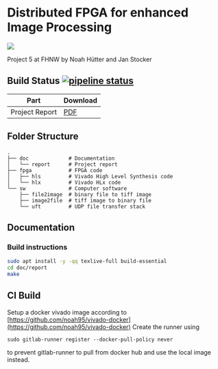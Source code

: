 # Distributed FPGA for enhanced Image Processing

![](https://i.imgur.com/2Qo1YLc.png "")

Project 5 at FHNW by Noah Hütter and Jan Stocker

## Build Status [![pipeline status](https://gitlab.fhnw.ch/noah.huetter/diip/badges/doc_noah/pipeline.svg)](https://gitlab.fhnw.ch/noah.huetter/diip/commits/doc_noah)

| Part          | Download     |
| ------------- |:-------------|
| Project Report| [PDF](https://gitlab.fhnw.ch/noah.huetter/diip/-/jobs/artifacts/doc_noah/raw/doc/report/p6_diip_huetter_stocker.pdf?job=doc) |


## Folder Structure
```
.
├── doc             # Documentation
│   └── report      # Project report
├── fpga            # FPGA code
│   ├── hls         # Vivado High Level Synthesis code
│   └── hlx         # Vivado HLx code
└── sw              # Computer software
    ├── file2image  # binary file to tiff image
    ├── image2file  # tiff image to binary file
    └── uft         # UDP file transfer stack
```


## Documentation

### Build instructions

```bash
sudo apt install -y -qq texlive-full build-essential
cd doc/report
make
```

## CI Build
Setup a docker vivado image according to [https://github.com/noah95/vivado-docker](https://github.com/noah95/vivado-docker)
Create the runner using
```
sudo gitlab-runner register --docker-pull-policy never
```
to prevent gitlab-runner to pull from docker hub and use the local image instead.
